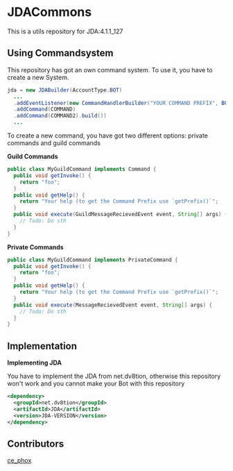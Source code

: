 # JDACommons
This is a utils repository for JDA:4.1.1_127

## Using Commandsystem
This repository has got an own command system. To use it, you have to create a new System.
```java
jda = new JDABuilder(AccountType.BOT)
  ...
  .addEventListener(new CommandHandlerBuilder("YOUR COMMAND PREFIX", BOTS_CAN_USE_COMMANDS (optional, boolean), WEBHOOKS_CAN_USE_COMMANDS (optional, boolean))
  .addCommand(COMMAND)
  .addCommand(COMMAND2).build())
  ...
```
To create a new command, you have got two different options: private commands and guild commands

**Guild Commands**
```java
public class MyGuildCommand implements Command {
  public void getInvoke() {
    return "foo";
  }
  public void getHelp() {
    return "Your help (to get the Command Prefix use `getPrefix()`";
  }
  public void execute(GuildMessageRecievedEvent event, String[] args) {
    // Todo: Do sth
  }
}
```
**Private Commands**
```java
public class MyGuildCommand implements PrivateCommand {
  public void getInvoke() {
    return "foo";
  }
  public void getHelp() {
    return "Your help (to get the Command Prefix use `getPrefix()`";
  }
  public void execute(MessageRecievedEvent event, String[] args) {
    // Todo: Do sth
  }
}
```

## Implementation
**Implementing JDA**

You have to implement the JDA from net.dv8tion, otherwise this repository won't work and you cannot make your Bot with this repository
```xml
<dependency>
  <groupId>net.dv8tion</groupId>
  <artifactId>JDA</artifactId>
  <version>JDA-VERSION</version>
</dependency>
```

## Contributors
[ce_phox](https://github.com/cephox)
